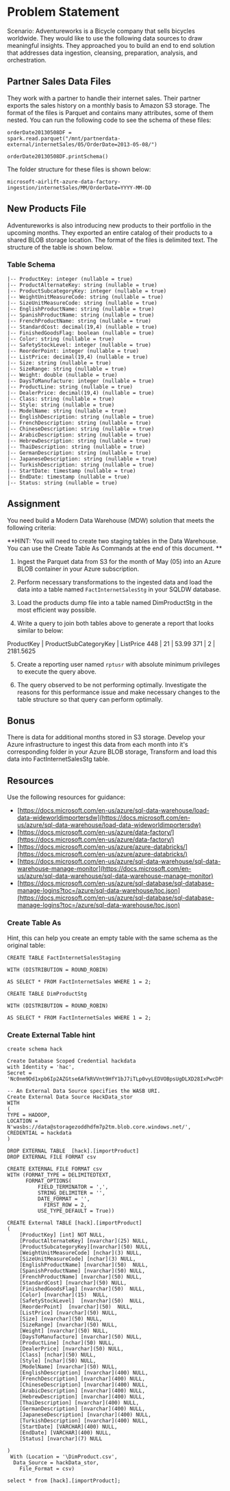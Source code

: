 # Problem Statement

Scenario: Adventureworks is a Bicycle company that sells bicycles
worldwide. They would like to use the following data sources to draw
meaningful insights. They approached you to build an end to end solution
that addresses data ingestion, cleansing, preparation, analysis, and
orchestration.

## Partner Sales Data Files

They work with a partner to handle their internet sales. Their partner
exports the sales history on a monthly basis to Amazon S3 storage. The
format of the files is Parquet and contains many attributes, some of
them nested. You can run the following code to see the schema of these
files:

```
orderDate20130508DF =
spark.read.parquet("/mnt/partnerdata-external/internetSales/05/OrderDate=2013-05-08/")

orderDate20130508DF.printSchema()
```

The folder structure for these files is shown below:

```
microsoft-airlift-azure-data-factory-ingestion/internetSales/MM/OrderDate=YYYY-MM-DD
```

## New Products File

Adventureworks is also introducing new products to their portfolio in
the upcoming months. They exported an entire catalog of their products
to a shared BLOB storage location. The format of the files is delimited
text. The structure of the table is shown below.

### Table Schema


```
|-- ProductKey: integer (nullable = true)
|-- ProductAlternateKey: string (nullable = true)
|-- ProductSubcategoryKey: integer (nullable = true)
|-- WeightUnitMeasureCode: string (nullable = true)
|-- SizeUnitMeasureCode: string (nullable = true)
|-- EnglishProductName: string (nullable = true)
|-- SpanishProductName: string (nullable = true)
|-- FrenchProductName: string (nullable = true)
|-- StandardCost: decimal(19,4) (nullable = true)
|-- FinishedGoodsFlag: boolean (nullable = true)
|-- Color: string (nullable = true)
|-- SafetyStockLevel: integer (nullable = true)
|-- ReorderPoint: integer (nullable = true)
|-- ListPrice: decimal(19,4) (nullable = true)
|-- Size: string (nullable = true)
|-- SizeRange: string (nullable = true)
|-- Weight: double (nullable = true)
|-- DaysToManufacture: integer (nullable = true)
|-- ProductLine: string (nullable = true)
|-- DealerPrice: decimal(19,4) (nullable = true)
|-- Class: string (nullable = true)
|-- Style: string (nullable = true)
|-- ModelName: string (nullable = true)
|-- EnglishDescription: string (nullable = true)
|-- FrenchDescription: string (nullable = true)
|-- ChineseDescription: string (nullable = true)
|-- ArabicDescription: string (nullable = true)
|-- HebrewDescription: string (nullable = true)
|-- ThaiDescription: string (nullable = true)
|-- GermanDescription: string (nullable = true)
|-- JapaneseDescription: string (nullable = true)
|-- TurkishDescription: string (nullable = true)
|-- StartDate: timestamp (nullable = true)
|-- EndDate: timestamp (nullable = true)
|-- Status: string (nullable = true)
```

## Assignment

You need build a Modern Data Warehouse (MDW) solution that meets the
following criteria:

**HINT: You will need to create two staging tables in the Data
Warehouse. You can use the Create Table As Commands at the end of this
document. **

1.  Ingest the Parquet data from S3 for the month of May (05) into an
    Azure BLOB container in your Azure subscription.

2.  Perform necessary transformations to the ingested data and load the data into a table 
    named `FactInternetSalesStg` in your SQLDW database.

3.  Load the products dump file into a table named DimProductStg in the
    most efficient way possible.

4.  Write a query to join both tables above to generate a report that looks similar to below:

ProductKey | ProductSubCategoryKey | ListPrice
448        | 21                    | 53.99
371        | 2                     | 2181.5625


5.  Create a reporting user named `rptusr` with absolute minimum privileges to execute the query above.

6.  The query observed to be not performing optimally. Investigate the
    reasons for this performance issue and make necessary changes to
    the table structure so that query can perform optimally.

## Bonus

There is data for additional months stored in S3 storage. Develop your
Azure infrastructure to ingest this data from each month into it's
corresponding folder in your Azure BLOB storage, Transform and load this
data into FactInternetSalesStg table.

## Resources

Use the following resources for guidance:

- [https://docs.microsoft.com/en-us/azure/sql-data-warehouse/load-data-wideworldimportersdw](https://docs.microsoft.com/en-us/azure/sql-data-warehouse/load-data-wideworldimportersdw)
- [https://docs.microsoft.com/en-us/azure/data-factory/](https://docs.microsoft.com/en-us/azure/data-factory/)
- [https://docs.microsoft.com/en-us/azure/azure-databricks/](https://docs.microsoft.com/en-us/azure/azure-databricks/)
- [https://docs.microsoft.com/en-us/azure/sql-data-warehouse/sql-data-warehouse-manage-monitor](https://docs.microsoft.com/en-us/azure/sql-data-warehouse/sql-data-warehouse-manage-monitor)
- [https://docs.microsoft.com/en-us/azure/sql-database/sql-database-manage-logins?toc=/azure/sql-data-warehouse/toc.json](https://docs.microsoft.com/en-us/azure/sql-database/sql-database-manage-logins?toc=/azure/sql-data-warehouse/toc.json)

### Create Table As

Hint, this can help you create an empty table with the same schema as
the original table:

```
CREATE TABLE FactInternetSalesStaging

WITH (DISTRIBUTION = ROUND_ROBIN)

AS SELECT * FROM FactInternetSales WHERE 1 = 2;
```

```
CREATE TABLE DimProductStg

WITH (DISTRIBUTION = ROUND_ROBIN)

AS SELECT * FROM FactInternetSales WHERE 1 = 2;
```

### Create External Table hint

```
create schema hack

Create Database Scoped Credential hackdata
with Identity = 'hac',
Secret = 'Nc0nm9Dd1xpb6Ip2AZGtse6AfkRVVnt9HfY1bJ7iTLp0vyLEDVOBpsUgDLXD28IxPwcDPtNayqiG9fzR6u/nfw=='

-- An External Data Source specifies the WASB URI. 
Create External Data Source HackData_stor
WITH 
(
TYPE = HADOOP, 
LOCATION = N'wasbs://data@storagezoddhdfm7p2tm.blob.core.windows.net/', 
CREDENTIAL = hackdata
)

DROP EXTERNAL TABLE  [hack].[importProduct]
DROP EXTERNAL FILE FORMAT csv

CREATE EXTERNAL FILE FORMAT csv
WITH (FORMAT_TYPE = DELIMITEDTEXT,
      FORMAT_OPTIONS(
          FIELD_TERMINATOR = ',',
          STRING_DELIMITER = '',
          DATE_FORMAT = '',
		    FIRST_ROW = 2, 
          USE_TYPE_DEFAULT = True))

CREATE External TABLE [hack].[importProduct]
(
	[ProductKey] [int] NOT NULL,
	[ProductAlternateKey] [nvarchar](25) NULL,
	[ProductSubcategoryKey][nvarchar](50) NULL,
	[WeightUnitMeasureCode] [nchar](3) NULL,
	[SizeUnitMeasureCode] [nchar](3) NULL,
	[EnglishProductName] [nvarchar](50)  NULL,
	[SpanishProductName] [nvarchar](50) NULL,
	[FrenchProductName] [nvarchar](50) NULL,
	[StandardCost] [nvarchar](50) NULL,
	[FinishedGoodsFlag] [nvarchar](50)  NULL,
	[Color] [nvarchar](15)  NULL,
	[SafetyStockLevel]  [nvarchar](50)  NULL,
	[ReorderPoint]  [nvarchar](50)  NULL,
	[ListPrice] [nvarchar](50) NULL,
	[Size] [nvarchar](50) NULL,
	[SizeRange] [nvarchar](50) NULL,
	[Weight] [nvarchar](50) NULL,
	[DaysToManufacture] [nvarchar](50) NULL,
	[ProductLine] [nchar](50) NULL,
	[DealerPrice] [nvarchar](50) NULL,
	[Class] [nchar](50) NULL,
	[Style] [nchar](50) NULL,
	[ModelName] [nvarchar](50) NULL,
	[EnglishDescription] [nvarchar](400) NULL,
	[FrenchDescription] [nvarchar](400) NULL,
	[ChineseDescription] [nvarchar](400) NULL,
	[ArabicDescription] [nvarchar](400) NULL,
	[HebrewDescription] [nvarchar](400) NULL,
	[ThaiDescription] [nvarchar](400) NULL,
	[GermanDescription] [nvarchar](400) NULL,
	[JapaneseDescription] [nvarchar](400) NULL,
	[TurkishDescription] [nvarchar](400) NULL,
	[StartDate] [VARCHAR](400) NULL,
	[EndDate] [VARCHAR](400) NULL,
	[Status] [nvarchar](7) NULL

)
 With (Location = '\DimProduct.csv', 
  Data_Source = hackData_stor,
	File_Format = csv)

select * from [hack].[importProduct];
```
